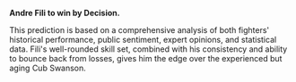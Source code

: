 **Andre Fili to win by Decision.**

This prediction is based on a comprehensive analysis of both fighters' historical performance, public sentiment, expert opinions, and statistical data. Fili's well-rounded skill set, combined with his consistency and ability to bounce back from losses, gives him the edge over the experienced but aging Cub Swanson.